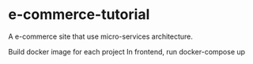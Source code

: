 # e-commerce-tutorial
 A e-commerce site that use micro-services architecture. 

Build docker image for each project
In frontend, run docker-compose up
